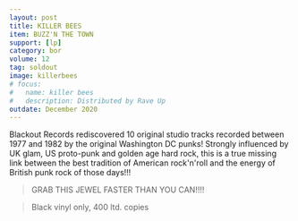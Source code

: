 ```yaml
---
layout: post
title: KILLER BEES
item: BUZZ'N THE TOWN
support: [lp]
category: bor
volume: 12
tag: soldout
image: killerbees
# focus:
#   name: killer bees
#   description: Distributed by Rave Up
outdate: December 2020
---
```


Blackout Records rediscovered 10 original studio tracks recorded between 1977 and 1982 by the original Washington DC punks! Strongly influenced by UK glam, US proto-punk and golden age hard rock, this is a true missing link between the best tradition of American rock'n'roll and the energy of British punk rock of those days!!! 

> GRAB THIS JEWEL FASTER THAN YOU CAN!!!!

> Black vinyl only, 400 ltd. copies

